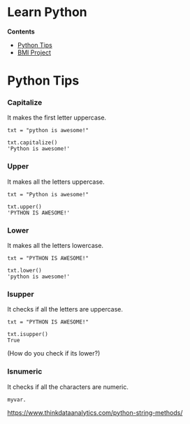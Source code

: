 # Learn Python 

**Contents**

- [Python Tips](#Python-Tips)
- [BMI Project](#BMI-Project)
  

  
# Python Tips  
    

### Capitalize  

It makes the first letter uppercase.  

```
txt = "python is awesome!"

txt.capitalize()
'Python is awesome!'
```


###   Upper

It makes all the letters uppercase.



```
txt = "Python is awesome!"

txt.upper()
'PYTHON IS AWESOME!'

```
   


###   Lower


It makes all the letters lowercase.


```
txt = "PYTHON IS AWESOME!"

txt.lower()
'python is awesome!'
```
   

###   Isupper

It checks if all the letters are uppercase.


```
txt = "PYTHON IS AWESOME!"

txt.isupper()
True
```
     
(How do you check if its  lower?)

###   Isnumeric

It checks if all the characters are numeric.


```
myvar.
```
   https://www.thinkdataanalytics.com/python-string-methods/

###   



```

```
   

###   



```

```
   

###   



```

```
   

###   



```

```
   




